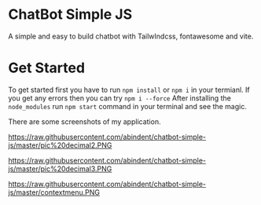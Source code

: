 # ChatBot Simple JS 

A simple and easy to build chatbot with TailwIndcss, fontawesome and vite.

# Get Started
To get started first you have to run `npm install` or `npm i` in your termianl. If you get any errors then you can try `npm i --force`
After installing the `node_modules` run `npm start` command in your terminal and see the magic.


There are some screenshots of my application.

https://raw.githubusercontent.com/abindent/chatbot-simple-js/master/pic%20decimal2.PNG

https://raw.githubusercontent.com/abindent/chatbot-simple-js/master/pic%20decimal3.PNG

https://raw.githubusercontent.com/abindent/chatbot-simple-js/master/contextmenu.PNG
